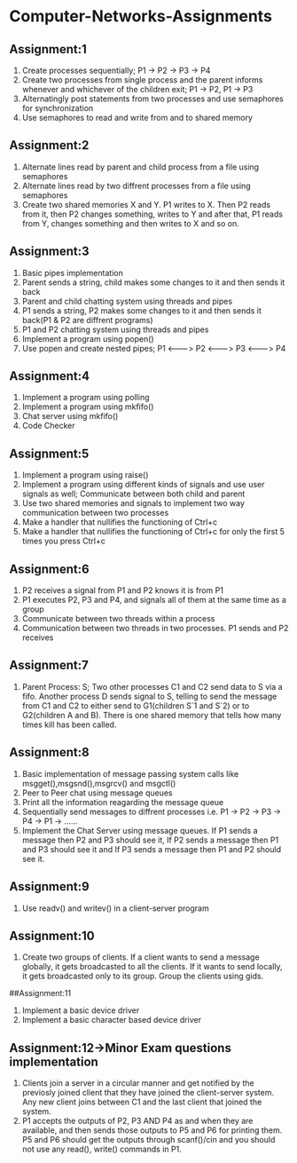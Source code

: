 # Computer-Networks-Assignments
## Assignment:1
1) Create processes sequentially; P1 -> P2 -> P3 -> P4
2) Create two processes from single process and the parent informs whenever and whichever of the children exit; P1 -> P2, P1 -> P3
3) Alternatingly post statements from two processes and use semaphores for synchronization
4) Use semaphores to read and write from and to shared memory

## Assignment:2
1) Alternate lines read by parent and child process from a file using semaphores
2) Alternate lines read by two diffrent processes from a file using semaphores
3) Create two shared memories X and Y. P1 writes to X. Then P2 reads from it, then P2 changes something, writes to Y and after that, P1 reads from Y,
   changes something and then writes to X and so on.

## Assignment:3
1) Basic pipes implementation
2) Parent sends a string, child makes some changes to it and then sends it back
3) Parent and child chatting system using threads and pipes
4) P1 sends a string, P2 makes some changes to it and then sends it back(P1 & P2 are diffrent programs)
5) P1 and P2 chatting system using threads and pipes
6) Implement a program using popen()
7) Use popen and create nested pipes; P1 <---> P2 <---> P3 <---> P4

## Assignment:4
1) Implement a program using polling
2) Implement a program using mkfifo()
3) Chat server using mkfifo()
4) Code Checker

## Assignment:5
1) Implement a program using raise()
2) Implement a program using different kinds of signals and use user signals as well; Communicate between both child and parent
3) Use two shared memories and signals to implement two way communication between two processes
4) Make a handler that nullifies the functioning of Ctrl+c
5) Make a handler that nullifies the functioning of Ctrl+c for only the first 5 times you press Ctrl+c

## Assignment:6
1) P2 receives a signal from P1 and P2 knows it is from P1
2) P1 executes P2, P3 and P4, and signals all of them at the same time as a group
3) Communicate between two threads within a process
4) Communication between two threads in two processes. P1 sends and P2 receives

## Assignment:7
1) Parent Process: S; Two other processes C1 and C2 send data to S via a fifo. Another process D sends signal to S, telling to send the message from C1 and C2 to
   either send to G1(children S\`1 and S\`2) or to G2(children A and B). There is one shared memory that tells how many times kill has been called.

## Assignment:8
1) Basic implementation of message passing system calls like msgget(),msgsnd(),msgrcv() and msgctl()
2) Peer to Peer chat using message queues
3) Print all the information reagarding the message queue
4) Sequentially send messages to diffrent processes i.e. P1 -> P2 -> P3 -> P4 -> P1 -> ......
5) Implement the Chat Server using message queues. If P1 sends a message then P2 and P3 should see it, If P2 sends a message then P1 and P3 should see it
   and If P3 sends a message then P1 and P2 should see it.

## Assignment:9
1) Use readv() and writev() in a client-server program

## Assignment:10
1) Create two groups of clients. If a client wants to send a message globally, it gets broadcasted to all the clients. If it wants to send locally, it gets broadcasted only to its group. Group the clients using gids.

##Assignment:11
1) Implement a basic device driver
2) Implement a basic character based device driver

## Assignment:12->Minor Exam questions implementation
1) Clients join a server in a circular manner and get notified by the previosly joined client that they have joined the client-server system. Any new client joins between C1 and the last client that joined the system.
2) P1 accepts the outputs of P2, P3 AND P4 as and when they are available, and then sends those outputs to P5 and P6 for printing them. P5 and P6 should get the outputs through scanf()/cin and you should not use any read(), write() commands in P1.
